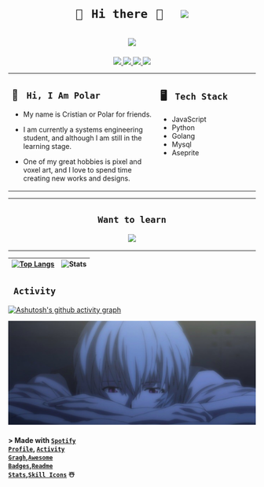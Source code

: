 <!--Header /Titulo principal -->
# <h1 align="center"> <code> 🤍⠀Hi there⠀🤍⠀⠀[<img src="https://i.postimg.cc/76KD0wk2/v-Aun1-Qc-K-400x400.jpg" height="110px">](http://hakyyo.me)</code>
</h1> 
<!--Actyvity spotify-->
<h2 align="center">
  <a href="spotify.com">
    <img src="https://spotify-github-profile.vercel.app/api/view.svg?uid=31u74ui7acimylux6pinenadldnm&redirect=true][https://spotify-github-profile.vercel.app/api/view.svg?uid=31u74ui7acimylux6pinenadldnm&cover_image=true&theme=novatorem&show_offline=false&background_color=ffffff&interchange=false&bar_color=628fdb&bar_color_cover=false" height="110px">
  </a>
</h2>  
<!--Contact-->
<p align="center">
  <a href="http://hakyyo.me">  <!--Badge manjaro-->
    <img src="https://img.shields.io/badge/manjaro-35BF5C?style=for-the-badge&logo=manjaro&logoColor=white">
  </a>
  <a href="https://twitter.com/polarii_s"> <!--Badge Twitter-->
    <img src="https://img.shields.io/badge/Twitter-1DA1F2?style=for-the-badge&logo=twitter&logoColor=white" />
  </a>
  <a href="https://discordapp.com/users/631971867548450816"> <!--Badge discord-->
    <img src="https://img.shields.io/badge/Discord-7289DA?style=for-the-badge&logo=discord&logoColor=white" />
  </a>  
  <a href="https://open.spotify.com/user/31u74ui7acimylux6pinenadldnm?si=db78cf862af047c1"> <!--Badge spotify-->
    <img src="https://img.shields.io/badge/Spotify-1ED760?&style=for-the-badge&logo=spotify&logoColor=white" />
  </a>
</p>

<table><tr><td valign="top" width="60%">

## 📍 <code> Hi, I Am Polar </code> <!--Description-->

- My name is Cristian or Polar for friends.

- I am currently a systems engineering student, and although I am still in the learning stage.

- One of my great hobbies is pixel and voxel art, and I love to spend time creating new works and designs.




</td><td valign="top" width="40%">

## 🖥️ <code> Tech Stack </code>  <!--skill tech-->

- JavaScript
- Python
- Golang
- Mysql
- Aseprite

 
</tr></tr></table> 

---
<!--Want to learn-->
<h2 align="center">
    <code> Want to learn </code>
</h2>

<p align="center">
  <a href="https://skillicons.dev">
    <img src="https://skillicons.dev/icons?i=dart,rust,cpp,deno,docker,jenkins,neovim,dotnet,astro" />
  </a>
</p>

<!--contribution grap-->
---
| [![Top Langs](https://github-readme-stats.vercel.app/api/top-langs/?username=Polar-zzz&hide_progress=true)](https://github.com/Polar-zzz) | ![Stats](https://github-readme-stats.vercel.app/api?username=polar-zzz&show_icons=true&theme=tokyo-night&hide_border=true&height=200)|
| ----- | ----- |

<!--Table activity/programing lenguajes-->

## <code> Activity </code> 

[![Ashutosh's github activity graph](https://github-readme-activity-graph.cyclic.app/graph?username=Polar-zzz&radius=16&height=310&theme=tokyo-night)](https://github.com/Polar-zzz)

<!--wallper rei-->
![Footer-wallper](rei.jpg)
<!--credits-->
#### > Made with <code>[Spotify Profile](https://github.com/kittinan/spotify-github-profile)</code>, <code>[Activity Gragh](https://github.com/Ashutosh00710/github-readme-activity-graph)</code>,<code>[Awesome Badges](https://dev.to/envoy_/150-badges-for-github-pnk)</code>,<code>[Readme Stats](https://github.com/anuraghazra/github-readme-stats)</code>,<code>[Skill Icons](https://github.com/tandpfun/skill-icons)</code> ☃️
